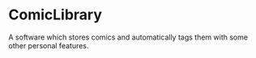 # ComicLibrary
A software which stores comics and automatically tags them with some other personal features.

